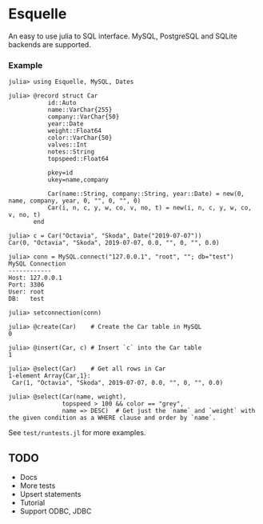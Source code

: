 # Esquelle

An easy to use julia to SQL interface. MySQL, PostgreSQL and SQLite backends are supported.

### Example

```
julia> using Esquelle, MySQL, Dates

julia> @record struct Car
           id::Auto
           name::VarChar{255}
           company::VarChar{50}
           year::Date
           weight::Float64
           color::VarChar{50}
           valves::Int
           notes::String
           topspeed::Float64

           pkey=id
           ukey=name,company

           Car(name::String, company::String, year::Date) = new(0, name, company, year, 0, "", 0, "", 0)
           Car(i, n, c, y, w, co, v, no, t) = new(i, n, c, y, w, co, v, no, t)
       end

julia> c = Car("Octavia", "Skoda", Date("2019-07-07"))
Car(0, "Octavia", "Skoda", 2019-07-07, 0.0, "", 0, "", 0.0)

julia> conn = MySQL.connect("127.0.0.1", "root", ""; db="test")
MySQL Connection
------------
Host: 127.0.0.1
Port: 3306
User: root
DB:   test

julia> setconnection(conn)

julia> @create(Car)    # Create the Car table in MySQL
0

julia> @insert(Car, c) # Insert `c` into the Car table
1

julia> @select(Car)    # Get all rows in Car
1-element Array{Car,1}:
 Car(1, "Octavia", "Skoda", 2019-07-07, 0.0, "", 0, "", 0.0)

julia> @select(Car(name, weight),
               topspeed > 100 && color == "grey",
               name => DESC)  # Get just the `name` and `weight` with the given condition as a WHERE clause and order by `name`.
```

See `test/runtests.jl` for more examples.

## TODO
- Docs
- More tests
- Upsert statements
- Tutorial
- Support ODBC, JDBC
